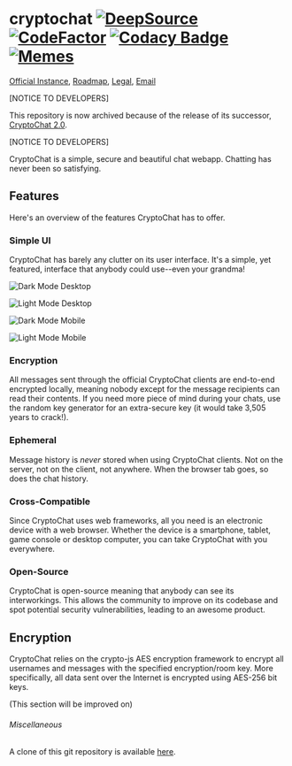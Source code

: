 # cryptochat [![DeepSource](https://deepsource.io/gh/CryptoChat-dev/cryptochat.svg/?label=active+issues)](https://deepsource.io/gh/CryptoChat-dev/cryptochat/?ref=repository-badge) [![CodeFactor](https://www.codefactor.io/repository/github/cryptochat-dev/cryptochat/badge)](https://www.codefactor.io/repository/github/cryptochat-dev/cryptochat) [![Codacy Badge](https://app.codacy.com/project/badge/Grade/f9b9b91bc9e14829809e7547184e5087)](https://www.codacy.com/gh/CryptoChat-dev/cryptochat/dashboard?utm_source=github.com&amp;utm_medium=referral&amp;utm_content=CryptoChat-dev/cryptochat&amp;utm_campaign=Badge_Grade) [![Memes](https://img.shields.io/badge/need-memes-red)](https://img.shields.io/badge/need-memes-red)

[Official Instance](https://cryptochat.dev), [Roadmap](https://github.com/CryptoChat-dev/cryptochat/projects/1), [Legal](https://cryptochat.dev/legal), [Email](mailto:contact@cryptochat.dev)

[NOTICE TO DEVELOPERS]

This repository is now archived because of the release of its successor, [CryptoChat 2.0](https://github.com/CryptoChat-Dev/CryptoChat2).

[NOTICE TO DEVELOPERS]

CryptoChat is a simple, secure and beautiful chat webapp. Chatting has never been so satisfying.

## Features

Here's an overview of the features CryptoChat has to offer.

### Simple UI

CryptoChat has barely any clutter on its user interface. It's a simple, yet featured, interface that anybody could use--even your grandma!

![Dark Mode Desktop](https://james-has.among-drip.cool/6lvkfaackmvhcn7ki3.png?raw=true)

![Light Mode Desktop](https://i.should-not-be-a.live/jtju0jumo6cg49mzk5.png?raw=true)

![Dark Mode Mobile](https://what-the-fu.cc/a72fkb44q8piej26yb.jpeg?raw=true)

![Light Mode Mobile](https://windscribe.is-a-cu.lt/hx9qfnz22w1the7fny.jpeg?raw=true)

### Encryption

All messages sent through the official CryptoChat clients are end-to-end encrypted locally, meaning nobody except for the message recipients can read their contents. If you need more piece of mind during your chats, use the random key generator for an extra-secure key (it would take 3,505 years to crack!).

### Ephemeral

Message history is *never* stored when using CryptoChat clients. Not on the server, not on the client, not anywhere. When the browser tab goes, so does the chat history.

### Cross-Compatible

Since CryptoChat uses web frameworks, all you need is an electronic device with a web browser. Whether the device is a smartphone, tablet, game console or desktop computer, you can take CryptoChat with you everywhere.

### Open-Source

CryptoChat is open-source meaning that anybody can see its interworkings. This allows the community to improve on its codebase and spot potential security vulnerabilities, leading to an awesome product.

## Encryption

CryptoChat relies on the crypto-js AES encryption framework to encrypt all usernames and messages with the specified encryption/room key. More specifically, all data sent over the Internet is encrypted using AES-256 bit keys. 

(This section will be improved on)

###### Miscellaneous

A clone of this git repository is available [here](https://git.himiko.cloud/httpjames/cryptochat).
